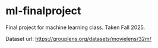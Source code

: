 # ml-finalproject
Final project for machine learning class. Taken Fall 2025.

Dataset url: https://grouplens.org/datasets/movielens/32m/
